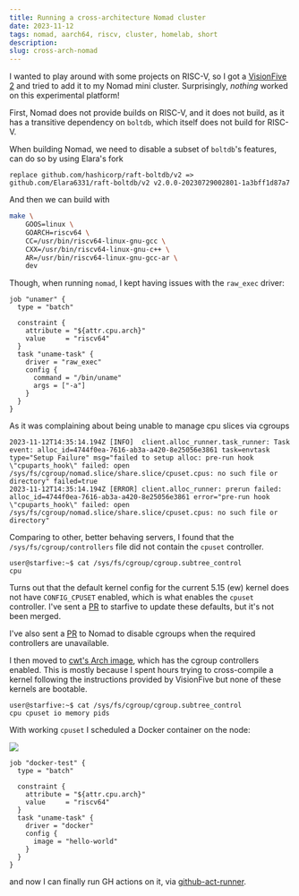 ```yaml
---
title: Running a cross-architecture Nomad cluster
date: 2023-11-12
tags: nomad, aarch64, riscv, cluster, homelab, short
description: 
slug: cross-arch-nomad
---
```


I wanted to play around with some projects on RISC-V, so I got a [VisionFive 2](https://www.starfivetech.com/en/site/boards) and tried to add it to my Nomad mini cluster. Surprisingly, _nothing_ worked on this experimental platform!

First, Nomad does not provide builds on RISC-V, and it does not build, as it has a transitive dependency on `boltdb`, which itself does not build for RISC-V.

When building Nomad, we need to disable a subset of `boltdb`'s features, can do so by using Elara's fork

```
replace github.com/hashicorp/raft-boltdb/v2 => github.com/Elara6331/raft-boltdb/v2 v2.0.0-20230729002801-1a3bff1d87a7
```

And then we can build with

```bash
make \
	GOOS=linux \
	GOARCH=riscv64 \
	CC=/usr/bin/riscv64-linux-gnu-gcc \
	CXX=/usr/bin/riscv64-linux-gnu-c++ \
	AR=/usr/bin/riscv64-linux-gnu-gcc-ar \
	dev
```

Though, when running `nomad`, I kept having issues with the `raw_exec` driver:

```hcl
job "unamer" {
  type = "batch"

  constraint {
    attribute = "${attr.cpu.arch}"
    value     = "riscv64"
  }
  task "uname-task" {
    driver = "raw_exec"
    config {
      command = "/bin/uname"
      args = ["-a"]
    }
  }
}
```

As it was complaining about being unable to manage cpu slices via cgroups

```
2023-11-12T14:35:14.194Z [INFO]  client.alloc_runner.task_runner: Task event: alloc_id=4744f0ea-7616-ab3a-a420-8e25056e3861 task=envtask type="Setup Failure" msg="failed to setup alloc: pre-run hook \"cpuparts_hook\" failed: open /sys/fs/cgroup/nomad.slice/share.slice/cpuset.cpus: no such file or directory" failed=true
2023-11-12T14:35:14.194Z [ERROR] client.alloc_runner: prerun failed: alloc_id=4744f0ea-7616-ab3a-a420-8e25056e3861 error="pre-run hook \"cpuparts_hook\" failed: open /sys/fs/cgroup/nomad.slice/share.slice/cpuset.cpus: no such file or directory"
```

Comparing to other, better behaving servers, I found that the `/sys/fs/cgroup/controllers` file did not contain the `cpuset` controller.

```
user@starfive:~$ cat /sys/fs/cgroup/cgroup.subtree_control 
cpu
```


Turns out that the default kernel config for the current 5.15 (ew) kernel does not have `CONFIG_CPUSET` enabled, which is what enables the `cpuset` controller. I've sent a [PR](https://github.com/starfive-tech/linux/pull/125) to starfive to update these defaults, but it's not been merged.

I've also sent a [PR](https://github.com/hashicorp/nomad/pull/19176) to Nomad to disable cgroups when the required controllers are unavailable.


I then moved to [cwt's Arch image](https://forum.rvspace.org/t/arch-linux-image-for-visionfive-2/1459), which has the cgroup controllers enabled. This is mostly because I spent hours trying to cross-compile a kernel following the instructions provided by VisionFive but none of these kernels are bootable.

```
user@starfive:~$ cat /sys/fs/cgroup/cgroup.subtree_control 
cpu cpuset io memory pids
```

With working `cpuset` I scheduled a Docker container on the node:

![](/images/nomad-riscv-schedule-task.png)

```hcl
job "docker-test" {
  type = "batch"

  constraint {
    attribute = "${attr.cpu.arch}"
    value     = "riscv64"
  }
  task "uname-task" {
    driver = "docker"
    config {
      image = "hello-world"
    }
  }
}
```

and now I can finally run GH actions on it, via [github-act-runner](https://github.com/ChristopherHX/github-act-runner).

